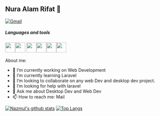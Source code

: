  ## Nura Alam Rifat 👋
 [![Gmail](https://img.shields.io/badge/%20-Send%20Mail-black?color=14171A&labelColor=ef5350&logo=gmail&logoColor=ffffff)](mailto:noorealamrifat@gmail.com?subject=From%20GitHub&body=Hi,%20there.%20Found%20you%20from%20GitHub.)
 <h5>Languages and tools</h5>
 <div><img height="32" width="32" style="color: #F7DF1E;" src="https://cdn.worldvectorlogo.com/logos/javascript.svg" /><img height="32" width="32" style="color: #F7DF1E;" src="https://cdn.worldvectorlogo.com/logos/jquery.svg" /> <img height="32" width="32" style="color: #F7DF1E;" src="https://cdn.worldvectorlogo.com/logos/html.svg" /><img height="32" width="32" style="color: #F7DF1E;" src="https://cdn.worldvectorlogo.com/logos/css.svg" /><img height="32" width="32" style="color: #F7DF1E;" src="https://cdn.worldvectorlogo.com/logos/php.svg" /><img height="32" width="32" style="color: #F7DF1E;" src="https://cdn.worldvectorlogo.com/logos/wordpress.svg" /></div>
 <div></div>

About me:


- 🔭 I’m currently working on Web Development
- 🌱 I’m currently learning Laravel
- 👯 I’m looking to collaborate on any web Dev and desktop dev project.
- 🤔 I’m looking for help with laravel
- 💬 Ask me about Desktop Dev and Web Dev
- 📫 How to reach me: Mail



[![Nazmul's github stats](https://github-readme-stats.vercel.app/api?username=na-rifat)](https://github.com/na-rifat/github-readme-stats)
[![Top Langs](https://github-readme-stats.vercel.app/api/top-langs/?username=na-rifat&layout=compact)](https://github.com/na-rifat/github-readme-stats)
